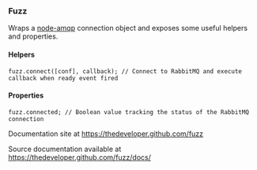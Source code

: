 ### Fuzz
Wraps a [node-amqp](https://github.com/postwait/node-amqp) connection object and exposes some useful helpers and properties.

#### Helpers
    fuzz.connect([conf], callback); // Connect to RabbitMQ and execute callback when ready event fired

#### Properties
    fuzz.connected; // Boolean value tracking the status of the RabbitMQ connection

Documentation site at https://thedeveloper.github.com/fuzz

Source documentation available at https://thedeveloper.github.com/fuzz/docs/